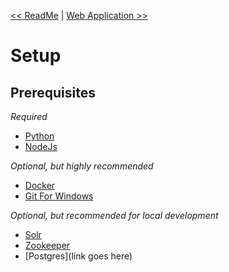 [<< ReadMe](../README.md) | [Web Application >>](APPLICATION.md)

# Setup

## Prerequisites

<i>Required</i>

- [Python](https://www.python.org/downloads/)
- [NodeJs](https://nodejs.org/en/download/)

<i>Optional, but highly recommended</i>

- [Docker](https://www.docker.com/products/docker-desktop)
- [Git For Windows](https://git-scm.com/download/win)

<i>Optional, but recommended for local development</i>

- [Solr](https://lucene.apache.org/solr/downloads.html)
- [Zookeeper](https://zookeeper.apache.org/releases.html)
- [Postgres](link goes here)